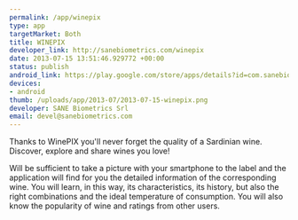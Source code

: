 ```yaml
--- 
permalink: /app/winepix
type: app
targetMarket: Both
title: WINEPIX
developer_link: http://sanebiometrics.com/winepix
date: 2013-07-15 13:51:46.929772 +00:00
status: publish
android_link: https://play.google.com/store/apps/details?id=com.sanebiometrics.detpix
devices: 
- android
thumb: /uploads/app/2013-07/2013-07-15-winepix.png
developer: SANE Biometrics Srl
email: devel@sanebiometrics.com
---
```


Thanks to WinePIX you'll never forget the quality of a  Sardinian wine.
Discover, explore and share wines you love!

Will be sufficient to take a picture with your smartphone to the label and the application will find for you the detailed information of the corresponding wine. You will learn, in this way, its characteristics, its history, but also the right combinations and the ideal temperature of consumption. 
You will also know the popularity of wine and ratings from other users. 
